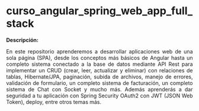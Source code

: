 # curso_angular_spring_web_app_full_stack

<div style="text-align: justify;">
    <p><b>Descripción: </b></p>
    <p>
        En este repositorio aprenderemos a desarrollar aplicaciones web de una sola página (SPA), desde los conceptos más básicos de Angular hasta un completo sistema conectado a la base de datos mediante API Rest para implementar un CRUD (crear, leer, actualizar y eliminar) con relaciones de tablas, Hibernate/JPA, paginación, subida de archivos, manejo de errores, validación de formulario, un completo sistema de facturación, un completo sistema de Chat con Socket y mucho más. Además aprenderás a dar seguridad a tu aplicación con Spring Security OAuth2 con JWT (JSON Web Token), deploy, entre otros temas más.
    </p>
</div>
